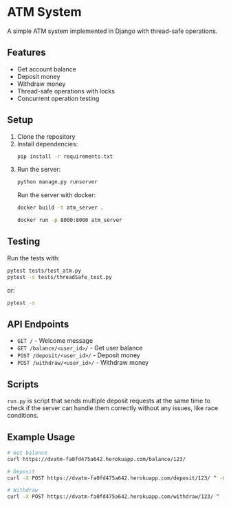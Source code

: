 # ATM System

A simple ATM system implemented in Django with thread-safe operations.

## Features
- Get account balance
- Deposit money
- Withdraw money
- Thread-safe operations with locks
- Concurrent operation testing

## Setup
1. Clone the repository
2. Install dependencies:
   ```bash
   pip install -r requirements.txt
   ```
3. Run the server:
   ```bash
   python manage.py runserver
   ```
   Run the server with docker:
   ```bash
   docker build -t atm_server .

   docker run -p 8000:8000 atm_server
   ```

## Testing
Run the tests with:
```bash
pytest tests/test_atm.py
pytest -s tests/threadSafe_test.py
```
or:
```bash
pytest -s
```

## API Endpoints
- `GET /` - Welcome message
- `GET /balance/<user_id>/` - Get user balance
- `POST /deposit/<user_id>/` - Deposit money
- `POST /withdraw/<user_id>/` - Withdraw money

## Scripts
   `run.py`
    is script that sends multiple deposit requests at the same time to check if the server can handle them correctly without any issues, like race conditions.
## Example Usage
```bash
# Get balance
curl https://dvatm-fa0fd475a642.herokuapp.com/balance/123/

# Deposit
curl -X POST https://dvatm-fa0fd475a642.herokuapp.com/deposit/123/ ^ -H "Content-Type: application/json" ^ -d "{\"amount\": 100}"

# Withdraw
curl -X POST https://dvatm-fa0fd475a642.herokuapp.com/withdraw/123/ ^ -H "Content-Type: application/json" ^ -d "{\"amount\": 50}"